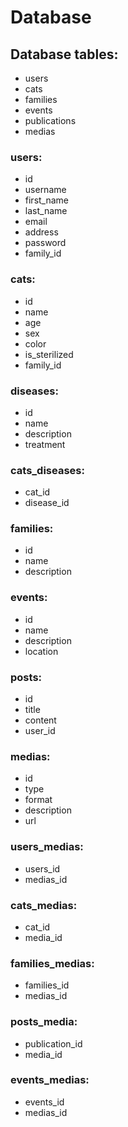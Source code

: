 # Database

## Database tables:

- users
- cats
- families
- events
- publications
- medias

### users:

- id
- username
- first_name
- last_name
- email
- address
- password
- family_id

### cats:

- id
- name
- age
- sex
- color
- is_sterilized
- family_id

### diseases:

- id
- name
- description
- treatment

### cats_diseases:

- cat_id
- disease_id

### families:

- id
- name
- description

### events:

- id
- name
- description
- location

### posts:

- id
- title
- content
- user_id

### medias:

- id
- type
- format
- description
- url

### users_medias:

- users_id
- medias_id

### cats_medias:

- cat_id
- media_id

### families_medias:

- families_id
- medias_id

### posts_media:

- publication_id
- media_id

### events_medias:

- events_id
- medias_id

